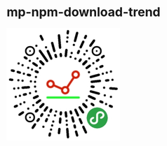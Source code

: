 # mp-npm-download-trend

![小程序码](https://github.com/lincmin/mp-npm-download-trend/raw/master/src/images/qrcode.jpg)